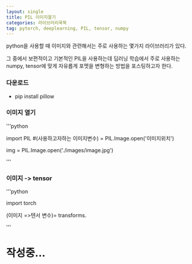 ```yaml
---
layout: single
title: PIL 이미지열기
categories: 라이브러리쿡북
tag: pytorch, deeplearning, PIL, tensor, numpy
---
```


python을 사용할 때 이미지와 관련해서는 주로 사용하는 몇가지 라이브러리가 있다.

그 중에서 보편적이고 기본적인 PIL을 사용하는데 딥러닝 학습에서 주로 사용하는 numpy, tensor에 맞게 자유롭게 포멧을 변형하는 방법을 포스팅하고자 한다.



### 다운로드

- pip install pillow



### 이미지 열기

'''python

import PIL
#(사용하고자하는 이미지변수) = PIL.Image.open('이미지위치')

img = PIL.Image.open('./images/image.jpg')

'''

### 이미지 -> tensor

'''python

import torch



(이미지 =>텐서 변수)= transforms. 

'''



# 작성중...